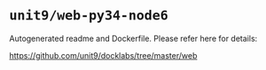 # `unit9/web-py34-node6`

Autogenerated readme and Dockerfile. Please refer here for details:

<https://github.com/unit9/docklabs/tree/master/web>
